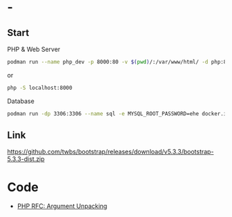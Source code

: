 # -
## Start

PHP & Web Server
```bash
podman run --name php_dev -p 8000:80 -v $(pwd)/:/var/www/html/ -d php:8.2-apache
```

or

```bash
php -S localhost:8000
```

Database
```bash
podman run -dp 3306:3306 --name sql -e MYSQL_ROOT_PASSWORD=ehe docker.io/percona:8
```

## Link
https://github.com/twbs/bootstrap/releases/download/v5.3.3/bootstrap-5.3.3-dist.zip

# Code
- [PHP RFC: Argument Unpacking](https://wiki.php.net/rfc/argument_unpacking)
